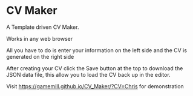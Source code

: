 # CV Maker

A Template driven CV Maker.

Works in any web browser

All you have to do is enter your information on the left side and the CV is generated on the right side

After creating your CV click the Save button at the top to download the JSON data file, this allow you to load the CV back up in the editor.

Visit https://gamemill.github.io/CV_Maker/?CV=Chris for demonstration
